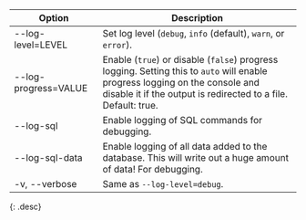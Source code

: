 | Option                | Description |
| ----------------------| ----------- |
| \--log-level=LEVEL    | Set log level (`debug`, `info` (default), `warn`, or `error`). |
| \--log-progress=VALUE | Enable (`true`) or disable (`false`) progress logging. Setting this to `auto` will enable progress logging on the console and disable it if the output is redirected to a file. Default: true. |
| \--log-sql            | Enable logging of SQL commands for debugging. |
| \--log-sql-data       | Enable logging of all data added to the database. This will write out a huge amount of data! For debugging. |
| -v, \--verbose        | Same as `--log-level=debug`. |
{: .desc}
